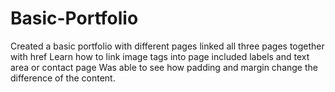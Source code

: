 # Basic-Portfolio
Created a basic portfolio with different pages
linked all three pages together with href 
Learn how to link image tags into page 
included labels and text area or contact page
Was able to see how padding and margin change the difference of the content. 
